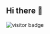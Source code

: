 ## Hi there 👋
![visitor badge](https://visitor-badge.laobi.icu/badge?page_id=jwenjian.visitor-badge&left_color=red&right_color=blue) 

<!--
**Mosensei7/Mosensei7** is a ✨ _special_ ✨ repository because its `README.md` (this file) appears on your GitHub profile.

Here are some ideas to get you started:

- 🔭 I’m currently working on ...
- 🌱 I’m currently learning Full-stack web development, Mobile development using Flutter, AI
- 👯 I’m looking to collaborate on ...
- 🤔 I’m looking for help with ...
- 💬 Ask me about ...
- 📫 How to reach me: ...
- 😄 Pronouns: ...
- ⚡ Fun fact: ...
-->
